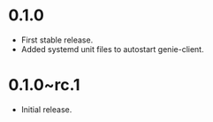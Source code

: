 0.1.0
=====

* First stable release.
* Added systemd unit files to autostart genie-client.

0.1.0~rc.1
==========

* Initial release.
